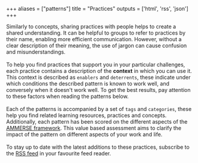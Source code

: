+++
aliases = ["patterns"]
title = "Practices"
outputs = ['html', 'rss', 'json']
+++

Similarly to concepts, sharing practices with people helps to create a shared understanding. It can be helpful to groups to refer to practices by their name, enabling more efficient communication.
However, without a clear description of their meaning, the use of jargon can cause confusion and misunderstandings.
<br />
<br />
To help you find practices that support you in your particular challenges, each practice contains a description of the **context** in which you can
use it. This context is described as `enablers` and `deterrents`, these indicate under which conditions the described pattern is known to work 
well, and conversely when it doesn't work well. To get the best results, pay attention to these factors when reading the patterns below.  
<br />
Each of the patterns is accompanied by a set of `tags` and `categories`, these help you find related learning resources, practices and concepts.
Additionally, each pattern has been scored on the different aspects of the [AMMERSE framework](https://www.ammerse.org/). This value based 
assessment aims to clarify the impact of the pattern on different aspects of your work and life.  
<br />
To stay up to date with the latest additions to these practices, subscribe to the <a href="./index.xml" target="_blank">RSS feed</a> in your 
favourite feed reader.

